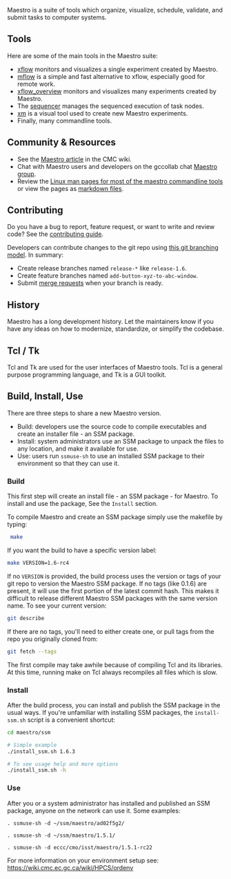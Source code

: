 Maestro is a suite of tools which organize, visualize, schedule, validate, and submit tasks to computer systems. 

## Tools

Here are some of the main tools in the Maestro suite:

* [xflow](https://wiki.cmc.ec.gc.ca/wiki/Maestro/xflow) monitors and visualizes a single experiment created by Maestro.
* [mflow](https://wiki.cmc.ec.gc.ca/wiki/Maestro/mflow) is a simple and fast alternative to xflow, especially good for remote work.
* [xflow_overview](https://wiki.cmc.ec.gc.ca/wiki/Maestro/xflow_overview) monitors and visualizes many experiments created by Maestro.
* The [sequencer](https://wiki.cmc.ec.gc.ca/wiki/Maestro/sequencer) manages the sequenced execution of task nodes.
* [xm](https://wiki.cmc.ec.gc.ca/wiki/Maestro/xm) is a visual tool used to create new Maestro experiments.
* Finally, many commandline tools.

## Community & Resources

* See the [Maestro article](https://wiki.cmc.ec.gc.ca/wiki/Maestro) in the CMC wiki.
* Chat with Maestro users and developers on the gccollab chat [Maestro group](https://message.gccollab.ca/channel/maestro).
* Review the [Linux man pages for most of the maestro commandline tools](https://wiki.cmc.ec.gc.ca/wiki/Maestro/man_pages) or view the pages as [markdown files](https://gitlab.science.gc.ca/CMOI/maestro/tree/master/man/markdown).

## Contributing

Do you have a bug to report, feature request, or want to write and review code? See the [contributing guide](CONTRIBUTING.md).

Developers can contribute changes to the git repo using [this git branching model](https://nvie.com/posts/a-successful-git-branching-model/). In summary:

* Create release branches named `release-*` like `release-1.6`.
* Create feature branches named `add-button-xyz-to-abc-window`.
* Submit [merge requests](https://www.youtube.com/watch?v=0AT7JxqoIps&list=PLRf-PfhVvwFA7tGxwEgxgnJIY7aVevqqo&index=5) when your branch is ready.

## History

Maestro has a long development history. Let the maintainers know if you have any ideas on how to modernize, standardize, or simplify the codebase.

## Tcl / Tk

Tcl and Tk are used for the user interfaces of Maestro tools. Tcl is a general purpose programming language, and Tk is a GUI toolkit.

## Build, Install, Use

There are three steps to share a new Maestro version.

* Build: developers use the source code to compile executables and create an installer file - an SSM package.
* Install: system administrators use an SSM package to unpack the files to any location, and make it available for use.
* Use: users run `ssmuse-sh` to use an installed SSM package to their environment so that they can use it.

### Build

This first step will create an install file - an SSM package - for Maestro. To install and use the package, See the `Install` section.

To compile Maestro and create an SSM package simply use the makefile by typing:

```bash
 make
```

If you want the build to have a specific version label:

```bash
make VERSION=1.6-rc4
```

If no `VERSION` is provided, the build process uses the version or tags of your git repo to version the Maestro SSM package. If no tags (like 0.1.6) are present, it will use the first portion of the latest commit hash. This makes it difficult to release different Maestro SSM packages with the same version name. To see your current version:

```bash
git describe
```

If there are no tags, you'll need to either create one, or pull tags from the repo you originally cloned from:

```bash
git fetch --tags
```

The first compile may take awhile because of compiling Tcl and its libraries. At this time, running make on Tcl always recompiles all files which is slow.

### Install

After the build process, you can install and publish the SSM package in the usual ways. If you're unfamiliar with installing SSM packages, the `install-ssm.sh` script is a convenient shortcut:

```bash
cd maestro/ssm

# Simple example
./install_ssm.sh 1.6.3

# To see usage help and more options
./install_ssm.sh -h
```

### Use

After you or a system administrator has installed and published an SSM package, anyone on the network can use it. Some examples:

```
. ssmuse-sh -d ~/ssm/maestro/ad02f5g2/

. ssmuse-sh -d ~/ssm/maestro/1.5.1/

. ssmuse-sh -d eccc/cmo/isst/maestro/1.5.1-rc22
```

For more information on your environment setup see: https://wiki.cmc.ec.gc.ca/wiki/HPCS/ordenv
